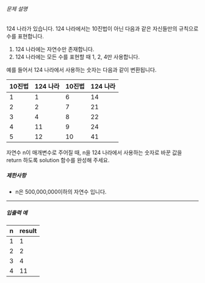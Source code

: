 ###### 문제 설명

124 나라가 있습니다. 124 나라에서는 10진법이 아닌 다음과 같은 자신들만의 규칙으로 수를 표현합니다.

1. 124 나라에는 자연수만 존재합니다.
2. 124 나라에는 모든 수를 표현할 때 1, 2, 4만 사용합니다.

예를 들어서 124 나라에서 사용하는 숫자는 다음과 같이 변환됩니다.

| 10진법 | 124 나라 | 10진법 | 124 나라 |
| ------ | -------- | ------ | -------- |
| 1      | 1        | 6      | 14       |
| 2      | 2        | 7      | 21       |
| 3      | 4        | 8      | 22       |
| 4      | 11       | 9      | 24       |
| 5      | 12       | 10     | 41       |

자연수 n이 매개변수로 주어질 때, n을 124 나라에서 사용하는 숫자로 바꾼 값을 return 하도록 solution 함수를 완성해 주세요.

##### 제한사항

- n은 500,000,000이하의 자연수 입니다.

------

##### 입출력 예

| n    | result |
| ---- | ------ |
| 1    | 1      |
| 2    | 2      |
| 3    | 4      |
| 4    | 11     |

